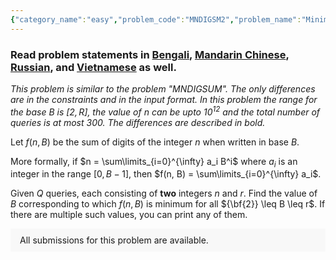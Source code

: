 ```yaml
---
{"category_name":"easy","problem_code":"MNDIGSM2","problem_name":"Minimum Digit Sum 2","problemComponents":{"constraints":"- $1 \\leq Q \\leq {\\bf{300}}$\n- $2 \\leq n \\leq {\\bf{10^{12}}}$\n- $2 \\leq r \\leq {\\bf{10^{12}}}$","constraintsState":true,"subtasks":"**Subtask #1 (50 points):** original constraints\n\n*This problem is worth a total of 50 points and is meant to be complementary to the problem \u0022MNDIGSUM\u0022 (also worth 50 points) which is very similar to this problem, but has slightly different constraints.*","subtasksState":true,"inputFormat":"- The first line contains in single integer $Q$, the number of queries\n- Each of the next $Q$ lines contain two space separated integers $n$ and $r$ respectively.","inputFormatState":true,"outputFormat":"- For each query (`n r`) find the value of the base $B$ that lies within $[{\\bf{2}}, r]$ such that $f(n, B)$ is minimum.","outputFormatState":true,"sampleTestCases":{"0":{"id":1,"input":"3\n216 7\n256 4\n31 5","output":"6\n2\n5","explanation":"To compute $f(n, B)$, first write the integer $n$ in the form $a_0 + a_1 B + a_2 B^2 + \\dots $ such that $0 \\leq a_i \u003C B$ and $a_i$ is an integer. It can be shown that such a representation is unique. The sum of the digits is then $\\sum\\limits_{i=0}^{\\infty} a_i$ (to be computed in base 10).\n\nFor example to compute $f(216, 2)$, observe that $216 = 2^7 + 2^6 + 2^4 + 2^3$, and so the sum of digits is $1 + 1 + 1 + 1 = 4$.\nSimilarly, to compute  $f(216, 100)$, write $216$ as $2 * 100 + 16$ and so the sum of digits is $2 + 16 = 18$.\n\n\n**Test case $1$:** We have $f(216, 2) = f(216, 3) = 4$, $f(216, 4) = 6$, $f(216, 5) = 8$, $f(216, 6 = 1)$ and finally $f(216, 7) = 12$. Clearly the minimum is obtained when $B = 6$.\n\n**Test case $2$:** Note that $f(256, 2) = f(256, 4)$ = $1$, therefore both the answers $2$ and $4$ will be considered correct.\n\n**Test case $3$:** $f(31, 3) = f(31, 5) = 3$ and $f(31, 4) = 7$, therefore both the answers $3$ and $5$ will be considered correct.\n","isDeleted":false}}},"video_editorial_url":"","languages_supported":{"0":"CPP14","1":"C","2":"JAVA","3":"PYTH 3.6","4":"CPP17","5":"PYTH","6":"PYP3","7":"CS2","8":"ADA","9":"PYPY","10":"TEXT","11":"PAS fpc","12":"NODEJS","13":"RUBY","14":"PHP","15":"GO","16":"HASK","17":"TCL","18":"PERL","19":"SCALA","20":"LUA","21":"kotlin","22":"BASH","23":"JS","24":"LISP sbcl","25":"rust","26":"PAS gpc","27":"BF","28":"CLOJ","29":"R","30":"D","31":"CAML","32":"FORT","33":"ASM","34":"swift","35":"FS","36":"WSPC","37":"LISP clisp","38":"SQL","39":"SCM guile","40":"PERL6","41":"ERL","42":"CLPS","43":"ICK","44":"NICE","45":"PRLG","46":"ICON","47":"COB","48":"SCM chicken","49":"PIKE","50":"SCM qobi","51":"ST","52":"SQLQ","53":"NEM"},"max_timelimit":1,"source_sizelimit":50000,"problem_author":"srikkanth_adm","problem_tester":"","date_added":"31-08-2021","tags":{"0":"easy","1":"math","2":"sept21","3":"srikkanth_adm"},"problem_difficulty_level":"Easy-Medium","best_tag":"","editorial_url":"https://discuss.codechef.com/problems/MNDIGSM2","time":{"view_start_date":1631525400,"submit_start_date":1631525400,"visible_start_date":1631525400,"end_date":1735669800},"is_direct_submittable":false,"problemDiscussURL":"https://discuss.codechef.com/search?q=MNDIGSM2","is_proctored":false,"visitedContests":{},"layout":"problem"}
---
```

### Read problem statements in [Bengali](https://www.codechef.com/download/translated/SEPT21/bengali/MNDIGSM2.pdf), [Mandarin Chinese](https://www.codechef.com/download/translated/SEPT21/mandarin/MNDIGSM2.pdf), [Russian](https://www.codechef.com/download/translated/SEPT21/russian/MNDIGSM2.pdf), and [Vietnamese](https://www.codechef.com/download/translated/SEPT21/vietnamese/MNDIGSM2.pdf) as well.

_This problem is similar to the problem "MNDIGSUM". The only differences are in the constraints and in the input format. In this problem the range for the base $B$ is $[2, R]$, the value of $n$ can be upto $10^{12}$ and the total number of queries is at most $300$. The differences are described in bold._


Let $f(n, B)$ be the sum of digits of the integer $n$ when written in base $B$.

More formally, if $n = \sum\limits_{i=0}^{\infty} a_i B^i$ where $a_i$ is an integer in the range $[0, B-1]$, then $f(n, B) = \sum\limits_{i=0}^{\infty} a_i$.

Given $Q$ queries, each consisting of **two** integers $n$ and $r$. Find the value of $B$ corresponding to which $f(n, B)$ is minimum for all ${\bf{2}} \leq B \leq r$. If there are multiple such values, you can print any of them.
<aside style='background: #f8f8f8;padding: 10px 15px;'><div>All submissions for this problem are available.</div></aside>